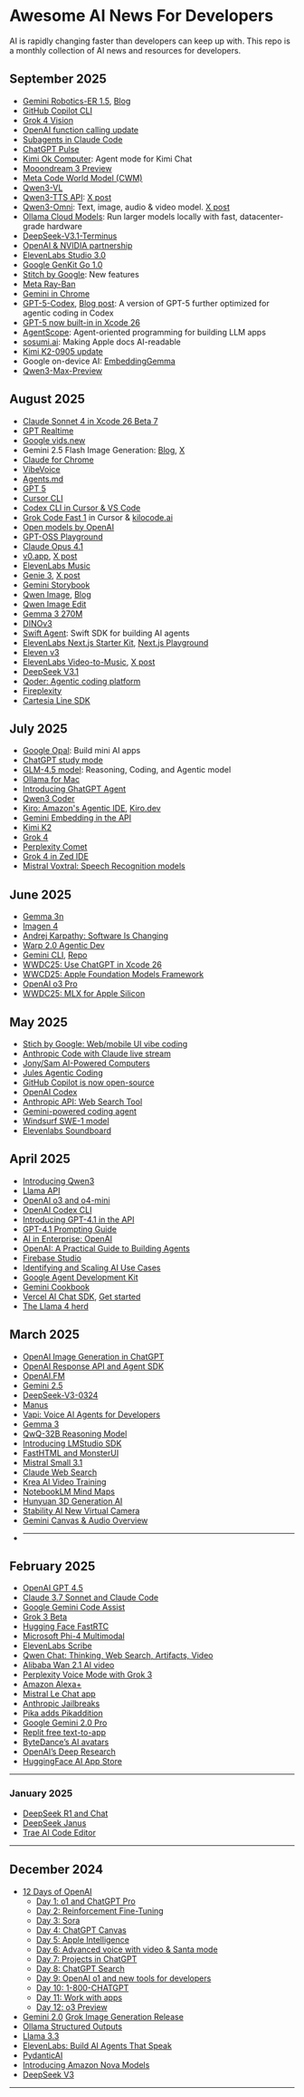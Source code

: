 # Awesome AI News For Developers

AI is rapidly changing faster than developers can keep up with. This repo is a monthly collection of AI news and resources for developers.

## September 2025
- [Gemini Robotics-ER 1.5](https://x.com/googleaidevs/status/1971243798375120982), [Blog](https://developers.googleblog.com/en/building-the-next-generation-of-physical-agents-with-gemini-robotics-er-15/)
- [GitHub Copilot CLI](https://x.com/github/status/1971295695853306059)
- [Grok 4 Vision](https://x.com/elonmusk/status/1971472472718655974)
- [OpenAI function calling update ](https://x.com/OpenAIDevs/status/1971618905941856495)
- [Subagents in Claude Code](https://x.com/claudeai/status/1971666134492696749)
- [ChatGPT Pulse](https://x.com/OpenAI/status/1971259652684878019)
- [Kimi Ok Computer](https://x.com/Kimi_Moonshot/status/1971078467560276160): Agent mode for Kimi Chat
- [Mooondream 3 Preview](https://moondream.ai/blog/moondream-3-preview)
- [Meta Code World Model (CWM)](https://x.com/AIatMeta/status/1970963571753222319)
- [Qwen3-VL](https://x.com/Ali_TongyiLab/status/1970665194390220864)
- [Qwen3-TTS API](https://modelstudio.console.alibabacloud.com/?tab=doc#/doc/?type=model&url=2879134): [X post](https://x.com/Ali_TongyiLab/status/1970160304748437933)
- [Qwen3-Omni](https://github.com/QwenLM/Qwen3-Omni): Text, image, audio & video model. [X post](https://x.com/Alibaba_Qwen/status/1970181599133344172)
- [Ollama Cloud Models](https://ollama.com/blog/cloud-models): Run larger models locally with fast, datacenter-grade hardware
- [DeepSeek-V3.1-Terminus](https://x.com/deepseek_ai/status/1970117808035074215)
- [OpenAI & NVIDIA partnership](https://x.com/gdb/status/1970173243350008201)
- [ElevenLabs Studio 3.0](https://x.com/elevenlabsio/status/1968344592740434188)
- [Google GenKit Go 1.0](https://developers.googleblog.com/en/announcing-genkit-go-10-and-enhanced-ai-assisted-development)
- [Stitch by Google](https://x.com/stitchbygoogle/status/1968374355890684179): New features
- [Meta Ray-Ban](https://www.meta.com/en-gb/blog/meta-ray-ban-display-ai-glasses-connect-2025/)
- [Gemini in Chrome](https://blog.google/products/chrome/new-ai-features-for-chrome)
- [GPT-5-Codex](https://x.com/OpenAI/status/1967636903165038708), [Blog post](https://openai.com/index/introducing-upgrades-to-codex/): A version of GPT-5 further optimized for agentic coding in Codex
- [GPT-5 now built-in in Xcode 26](https://x.com/OpenAIDevs/status/1967704919487729753)
- [AgentScope](https://github.com/agentscope-ai/agentscope): Agent-oriented programming for building LLM apps
- [sosumi.ai](https://sosumi.ai/): Making Apple docs AI-readable
- [Kimi K2-0905 update](https://x.com/Kimi_Moonshot/status/1963802687230947698)
- Google on-device AI: [EmbeddingGemma](https://developers.googleblog.com/en/introducing-embeddinggemma/)
- [Qwen3-Max-Preview](https://x.com/Alibaba_Qwen/status/1963991502440562976)

## August 2025

- [Claude Sonnet 4 in Xcode 26 Beta 7](https://x.com/claudeai/status/1961122752577908788)
- [GPT Realtime](https://openai.com/index/introducing-gpt-realtime/)
- [Google vids.new](https://vids.new/)
- Gemini 2.5 Flash Image Generation: [Blog](https://blog.google/products/gemini/updated-image-editing-model/), [X](https://x.com/GoogleDeepMind/status/1960341909555011867)
- [Claude for Chrome](https://www.anthropic.com/news/claude-for-chrome)
- [VibeVoice](https://microsoft.github.io/VibeVoice/)
- [Agents.md](https://agents.md/)
- [GPT 5](https://openai.com/gpt-5/)
- [Cursor CLI](https://cursor.com/cli)
- [Codex CLI in Cursor & VS Code](https://x.com/OpenAIDevs/status/1960809816039023029)
- [Grok Code Fast 1](https://forum.cursor.com/t/grok-code-out-now-free-week/132063) in Cursor & [kilocode.ai](https://blog.kilocode.ai/p/grok-code-fast-get-this-frontier-ai-model-free)
- [Open models by OpenAI](https://openai.com/open-models/)
- [GPT-OSS Playground](https://www.gpt-oss.com/)
- [Claude Opus 4.1](https://www.anthropic.com/news/claude-opus-4-1)
- [v0.app](https://v0.app/), [X post](https://x.com/v0/status/1954942203471831448)
- [ElevenLabs Music](https://elevenlabs.io/music)
- [Genie 3](https://deepmind.google/discover/blog/genie-3-a-new-frontier-for-world-models/), [X post](https://x.com/GoogleDeepMind/status/1952732150928724043)
- [Gemini Storybook](https://gemini.google/overview/storybook/)
- [Qwen Image](https://x.com/Alibaba_Qwen/status/1952398250121756992), [Blog](https://qwenlm.github.io/blog/qwen-image/)
- [Qwen Image Edit](https://x.com/Alibaba_Qwen/status/1957500569029079083)
- [Gemma 3 270M](https://developers.googleblog.com/en/introducing-gemma-3-270m/)
- [DINOv3](https://ai.meta.com/dinov3/)
- [Swift Agent](https://github.com/SwiftedMind/SwiftAgent): Swift SDK for building AI agents
- [ElevenLabs Next.js Starter Kit](https://github.com/elevenlabs/elevenlabs-nextjs-starter), [Next.js Playground](https://elevenlabs-nextjs.vercel.app/)
- [Eleven v3](https://elevenlabs.io/v3)
- [ElevenLabs Video-to-Music](https://elevenlabs.io/studio/video-to-music), [X post](https://x.com/elevenlabsio/status/1956406489356333225)
- [DeepSeek V3.1](https://huggingface.co/deepseek-ai/DeepSeek-V3.1)
- [Qoder: Agentic coding platform](https://qoder.com/)
- [Fireplexity](https://github.com/firecrawl/fireplexity)
- [Cartesia Line SDK](https://x.com/cartesia_ai/status/1957862421667664216)

## July 2025

- [Google Opal](https://opal.withgoogle.com/landing/): Build mini AI apps
- [ChatGPT study mode](https://openai.com/index/chatgpt-study-mode/)
- [GLM-4.5 model](https://z.ai/blog/glm-4.5): Reasoning, Coding, and Agentic model
- [Ollama for Mac](https://x.com/ollama/status/1950670503376761133)
- [Introducing GhatGPT Agent](https://openai.com/index/introducing-chatgpt-agent/)
- [Qwen3 Coder](https://github.com/QwenLM/Qwen3-Coder)
- [Kiro: Amazon's Agentic IDE](https://x.com/ajassy/status/1944785963663966633), [Kiro.dev](https://kiro.dev/)
- [Gemini Embedding in the API](https://developers.googleblog.com/en/gemini-embedding-available-gemini-api/)
- [Kimi K2](https://moonshotai.github.io/Kimi-K2/)
- [Grok 4](https://x.com/xai/status/1943158495588815072)
- [Perplexity Comet](https://comet.perplexity.ai/)
- [Grok 4 in Zed IDE](https://x.com/zeddotdev/status/1945606082551763410)
- [Mistral Voxtral: Speech Recognition models](https://x.com/MistralAI/status/1945130173751288311)

## June 2025

- [Gemma 3n](https://deepmind.google/models/gemma/gemma-3n/)
- [Imagen 4](https://developers.googleblog.com/en/imagen-4-now-available-in-the-gemini-api-and-google-ai-studio/)
- [Andrej Karpathy: Software Is Changing](https://youtu.be/LCEmiRjPEtQ?si=h6v4WsI9wbYAAurd)
- [Warp 2.0 Agentic Dev](https://www.warp.dev/blog/reimagining-coding-agentic-development-environment)
- [Gemini CLI](https://blog.google/technology/developers/introducing-gemini-cli-open-source-ai-agent/), [Repo](https://github.com/google-gemini/gemini-cli)
- [WWDC25: Use ChatGPT in Xcode 26](https://www.apple.com/newsroom/2025/06/apple-supercharges-its-tools-and-technologies-for-developers/)
- [WWCD25: Apple Foundation Models Framework](https://developer.apple.com/videos/play/wwdc2025/286/)
- [OpenAI o3 Pro](https://platform.openai.com/docs/models/o3-pro)
- [WWDC25: MLX for Apple Silicon](https://developer.apple.com/videos/play/wwdc2025/315/)


## May 2025

- [Stich by Google: Web/mobile UI vibe coding](https://stitch.withgoogle.com/)
- [Anthropic Code with Claude live stream](https://x.com/AnthropicAI/status/1925239440420831516)
- [Jony/Sam AI-Powered Computers](https://x.com/sama/status/1925242282523103408)
- [Jules Agentic Coding](https://jules.google/)
- [GitHub Copilot is now open-source](https://code.visualstudio.com/blogs/2025/05/19/openSourceAIEditor)
- [OpenAI Codex](https://openai.com/index/introducing-codex/)
- [Anthropic API: Web Search Tool](https://www.anthropic.com/news/web-search-api)
- [Gemini-powered coding agent](https://deepmind.google/discover/blog/alphaevolve-a-gemini-powered-coding-agent-for-designing-advanced-algorithms/)
- [Windsurf SWE-1 model](https://windsurf.com/blog/windsurf-wave-9-swe-1)
- [Elevenlabs Soundboard](https://elevenlabs.io/blog/how-we-created-a-soundboard-using-elevenlabs-sfx-api)
  

## April 2025

- [Introducing Qwen3](https://qwenlm.github.io/blog/qwen3/)
- [Llama API](https://llama.developer.meta.com/docs/overview/)
- [OpenAI o3 and o4-mini](https://openai.com/index/introducing-o3-and-o4-mini/)
- [OpenAI Codex CLI](https://help.openai.com/en/articles/11096431-openai-codex-cli-getting-started)
- [Introducing GPT-4.1 in the API](https://openai.com/index/gpt-4-1/)
- [GPT-4.1 Prompting Guide](https://cookbook.openai.com/examples/gpt4-1_prompting_guide)
- [AI in Enterprise: OpenAI](https://cdn.openai.com/business-guides-and-resources/ai-in-the-enterprise.pdf)
- [OpenAI: A Practical Guide to Building Agents](https://cdn.openai.com/business-guides-and-resources/a-practical-guide-to-building-agents.pdf)
- [Firebase Studio](https://firebase.studio/)
- [Identifying and Scaling AI Use Cases](https://cdn.openai.com/business-guides-and-resources/identifying-and-scaling-ai-use-cases.pdf)
- [Google Agent Development Kit](https://google.github.io/adk-docs/)
- [Gemini Cookbook](https://github.com/google-gemini/cookbook)
- [Vercel AI Chat SDK](https://vercel.com/blog/introducing-chat-sdk), [Get started](https://chat-sdk.dev/)
- [The Llama 4 herd](https://ai.meta.com/blog/llama-4-multimodal-intelligence/)

## March 2025

- [OpenAI Image Generation in ChatGPT](https://openai.com/index/introducing-4o-image-generation/)
- [OpenAI Response API and Agent SDK](https://openai.com/index/new-tools-for-building-agents/)
- [OpenAI.FM](https://www.openai.fm/)
- [Gemini 2.5](https://blog.google/technology/google-deepmind/gemini-model-thinking-updates-march-2025/#gemini-2-5-thinking)
- [DeepSeek-V3-0324](https://huggingface.co/deepseek-ai/DeepSeek-V3-0324)
- [Manus](https://manus.im/)
- [Vapi: Voice AI Agents for Developers](https://vapi.ai/)
- [Gemma 3](https://blog.google/technology/developers/gemma-3/)
- [QwQ-32B Reasoning Model](https://qwenlm.github.io/blog/qwq-32b/)
- [Introducing LMStudio SDK](https://lmstudio.ai/blog/introducing-lmstudio-sdk)
- [FastHTML and MonsterUI](https://www.drewecherd.com/post/hello-fasthtml-monsterui)
- [Mistral Small 3.1](https://mistral.ai/news/mistral-small-3-1)
- [Claude Web Search](https://www.anthropic.com/news/web-search)
- [Krea AI Video Training](https://x.com/krea_ai/status/1902722055759671505)
- [NotebookLM Mind Maps](https://x.com/tokumin/status/1902251588925915429)
- [Hunyuan 3D Generation AI](https://huggingface.co/tencent/Hunyuan3D-2mv)
- [Stability AI New Virtual Camera](https://x.com/StabilityAI/status/1902033312379732171)
- [Gemini Canvas & Audio Overview](https://gemini.google.com/canvas)
- ***

## February 2025

- [OpenAI GPT 4.5](https://openai.com/index/introducing-gpt-4-5/)
- [Claude 3.7 Sonnet and Claude Code](https://www.anthropic.com/news/claude-3-7-sonnet)
- [Google Gemini Code Assist](https://blog.google/technology/developers/gemini-code-assist-free/)
- [Grok 3 Beta](https://x.ai/blog/grok-3)
- [Hugging Face FastRTC](https://fastrtc.org/)
- [Microsoft Phi-4 Multimodal](https://azure.microsoft.com/en-us/blog/empowering-innovation-the-next-generation-of-the-phi-family/)
- [ElevenLabs Scribe](https://elevenlabs.io/blog/meet-scribe)
- [Qwen Chat: Thinking, Web Search, Artifacts, Video](https://chat.qwenlm.ai/)
- [Alibaba Wan 2.1 AI video](https://x.com/Alibaba_Wan/status/1894391929024152055)
- [Perplexity Voice Mode with Grok 3](https://x.com/perplexity_ai/status/1894788583770509505)
- [Amazon Alexa+](https://x.com/amazon/status/1894796967894479141)
- [Mistral Le Chat app](https://chat.mistral.ai/chat)
- [Anthropic Jailbreaks](https://www.anthropic.com/research/constitutional-classifiers)
- [Pika adds Pikaddition](https://x.com/pika_labs/status/1887547042622562646)
- [Google Gemini 2.0 Pro](https://blog.google/technology/google-deepmind/gemini-model-updates-february-2025/?utm_source=x&utm_medium=social&utm_campaign=&utm_content=)
- [Replit free text-to-app](https://x.com/dr_cintas/status/1887591534138147052)
- [ByteDance’s AI avatars](https://omnihuman-lab.github.io/)
- [OpenAI’s Deep Research](https://openai.com/index/introducing-deep-research/)
- [HuggingFace AI App Store](https://huggingface.co/spaces)

---

### January 2025

- [DeepSeek R1 and Chat](https://www.deepseek.com)
- [DeepSeek Janus](https://github.com/deepseek-ai/Janus)
- [Trae AI Code Editor](https://www.trae.ai/home)

---

## December 2024

- [12 Days of OpenAI](https://openai.com/12-days/)
  - [Day 1: o1 and ChatGPT Pro](https://openai.com/index/introducing-chatgpt-pro/)
  - [Day 2: Reinforcement Fine-Tuning](https://openai.com/form/rft-research-program/)
  - [Day 3: Sora](https://sora.com/)
  - [Day 4: ChatGPT Canvas](https://openai.com/index/introducing-canvas/)
  - [Day 5: Apple Intelligence](https://openai.com/12-days/)
  - [Day 6: Advanced voice with video & Santa mode](https://openai.com/12-days/)
  - [Day 7: Projects in ChatGPT](https://help.openai.com/en/articles/10169521-using-projects-in-chatgpt)
  - [Day 8: ChatGPT Search](https://openai.com/index/introducing-chatgpt-search/)
  - [Day 9: OpenAI o1 and new tools for developers](https://openai.com/index/o1-and-new-tools-for-developers/)
  - [Day 10: 1-800-CHATGPT](https://openai.com/12-days/)
  - [Day 11: Work with apps](https://openai.com/12-days/)
  - [Day 12: o3 Preview](https://openai.com/index/deliberative-alignment/)
- [Gemini 2.0](https://blog.google/technology/google-deepmind/google-gemini-ai-update-december-2024/#ceo-message)
  [Grok Image Generation Release](https://x.ai/blog/grok-image-generation-release)
- [Ollama Structured Outputs](https://ollama.com/blog/structured-outputs)
- [Llama 3.3](https://www.llama.com/docs/model-cards-and-prompt-formats/llama3_3)
- [ElevenLabs: Build AI Agents That Speak](https://elevenlabs.io/conversational-ai)
- [PydanticAI](https://ai.pydantic.dev/)
- [Introducing Amazon Nova Models](https://aws.amazon.com/ai/generative-ai/?gclid=Cj0KCQiA3sq6BhD2ARIsAJ8MRwW_cnH-GVthnqFmh1Wg1rSpSjV6z0eWvu51SP1QSGt-Y1r8kPSwzg4aAvr6EALw_wcB&trk=5052a323-ec6a-44c6-8dc7-f1197cd3a30e&sc_channel=ps&ef_id=Cj0KCQiA3sq6BhD2ARIsAJ8MRwW_cnH-GVthnqFmh1Wg1rSpSjV6z0eWvu51SP1QSGt-Y1r8kPSwzg4aAvr6EALw_wcB:G:s&s_kwcid=AL!4422!3!686122498300!p!!g!!aws%20generative%20ai!20894977914!155892715886)
- [DeepSeek V3](https://www.deepseek.com)

---
